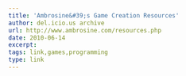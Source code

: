 ```yaml
---
title: 'Ambrosine&#39;s Game Creation Resources'
author: del.icio.us archive
url: http://www.ambrosine.com/resources.php
date: 2010-06-14
excerpt: 
tags: link,games,programming
type: link
---
```

